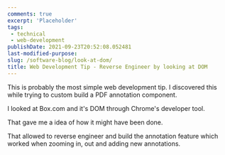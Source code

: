 ```yaml
---
comments: true
excerpt: 'Placeholder' 
tags:
 - technical
 - web-development
publishDate: 2021-09-23T20:52:08.052481
last-modified-purpose:
slug: /software-blog/look-at-dom/
title: Web Development Tip - Reverse Engineer by looking at DOM
---
```


This is probably the most simple web development tip. I discovered this while trying to custom build a PDF annotation component.

I looked at Box.com and it's DOM through Chrome's developer tool.

That gave me a idea of how it might have been done.

That allowed to reverse engineer and build the annotation feature which worked when zooming in, out and adding new annotations.